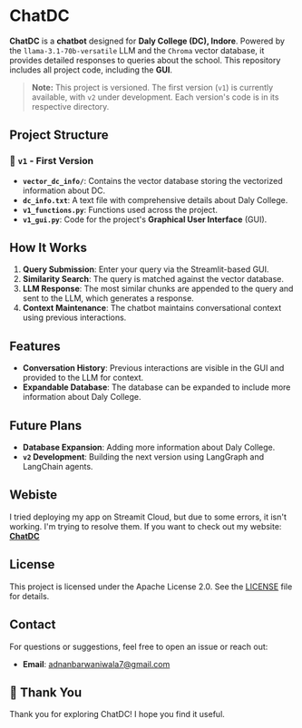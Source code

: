 # ChatDC

**ChatDC** is a **chatbot** designed for **Daly College (DC), Indore**. Powered by the `llama-3.1-70b-versatile` LLM and the `Chroma` vector database, it provides detailed responses to queries about the school. This repository includes all project code, including the **GUI**.

> **Note:** This project is versioned. The first version (`v1`) is currently available, with `v2` under development. Each version's code is in its respective directory.

## Project Structure

### 📁 `v1` - First Version

- **`vector_dc_info/`**: Contains the vector database storing the vectorized information about DC.
- **`dc_info.txt`**: A text file with comprehensive details about Daly College.
- **`v1_functions.py`**: Functions used across the project.
- **`v1_gui.py`**: Code for the project's **Graphical User Interface** (GUI).

## How It Works

1. **Query Submission**: Enter your query via the Streamlit-based GUI.
2. **Similarity Search**: The query is matched against the vector database.
3. **LLM Response**: The most similar chunks are appended to the query and sent to the LLM, which generates a response.
4. **Context Maintenance**: The chatbot maintains conversational context using previous interactions.

## Features

- **Conversation History**: Previous interactions are visible in the GUI and provided to the LLM for context.
- **Expandable Database**: The database can be expanded to include more information about Daly College.

## Future Plans

- **Database Expansion**: Adding more information about Daly College.
- **`v2` Development**: Building the next version using LangGraph and LangChain agents.

## Webiste
I tried deploying my app on Streamit Cloud, but due to some errors, it isn't working. I'm trying to resolve them.
If you want to check out my website: [**ChatDC**](https://chat-dc.streamlit.app)

## License

This project is licensed under the Apache License 2.0. See the [LICENSE](LICENSE) file for details.

## Contact

For questions or suggestions, feel free to open an issue or reach out:

- **Email**: [adnanbarwaniwala7@gmail.com](mailto:adnanbarwaniwala7@gmail.com)

## 🙏 Thank You

Thank you for exploring ChatDC! I hope you find it useful.
